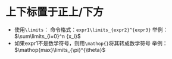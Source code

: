 # 上下标置于正上/下方
- 使用`\limits`：
命令格式：`expr1\limits_{expr2}^{expr3}`
举例：$\sum\limits_{i=0}^n {x_i}$
- 如果expr1不是数学符号，则用`\mathop{}`将其转成数学符号
举例：$\mathop{max}\limits_{\pi}^{\theta}$
